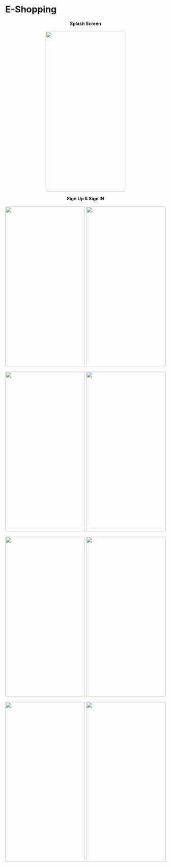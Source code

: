 # E-Shopping
<p align="center">
<b>Splash Screen</b>
<br><br>
  <img src="https://user-images.githubusercontent.com/118614364/227754704-7e09ea77-a0d9-4106-ab44-cfa466ddaf99.png" width="250" height = "500" >
</p>
<p align="center">
  <b>Sign Up & Sign IN</b>
  <br><br>
  <img src="https://user-images.githubusercontent.com/118614364/227754768-29bde0c7-c613-483b-a6a7-1d0db2dce97d.png" width="250" height = "500" >
  <img src="https://user-images.githubusercontent.com/118614364/227754770-83593ba5-e359-4411-8b6f-b5f2f35d757d.png" width="250" height = "500" >
</p>

</p>
<p align="center">
  <img src="https://user-images.githubusercontent.com/118614364/227754771-8de28be7-0c7f-4a91-bb4a-c235539ac9dc.png" width="250" height = "500" >
  <img src="https://user-images.githubusercontent.com/118614364/227754776-5ae821f6-3d72-46ad-a4a1-3abe1de85529.png" width="250" height = "500" >
</p>

<p align="center">
  <img src="https://user-images.githubusercontent.com/118614364/227754788-ec8eb178-b665-490f-ae31-e1b5c64e2215.png" width="250" height = "500" >
  <img src="https://user-images.githubusercontent.com/118614364/227754792-ba71fbe2-540d-43d9-9e10-d42f7f2af20f.png" width="250" height = "500" >
</p>

<p align="center">
  <img src="https://user-images.githubusercontent.com/118614364/227754793-b2b8e13f-20fe-4784-83b0-f780d8109138.png" width="250" height = "500" >
  <img src="https://user-images.githubusercontent.com/118614364/227754796-ad58773e-9fb5-4a05-a002-af15f5db4b7f.png" width="250" height = "500" >
</p>
